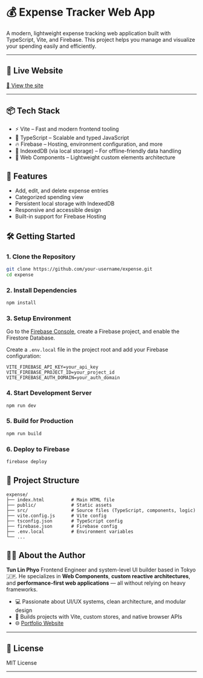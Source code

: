 # 💰 Expense Tracker Web App

A modern, lightweight expense tracking web application built with TypeScript, Vite, and Firebase. This project helps you manage and visualize your spending easily and efficiently.

---

## 🚀 Live Website

[🔗 View the site](https://tlp-expense.web.app/)

---

## 📦 Tech Stack

- ⚡ Vite – Fast and modern frontend tooling
- 🔷 TypeScript – Scalable and typed JavaScript
- 🔥 Firebase – Hosting, environment configuration, and more
- 📁 IndexedDB (via local storage) – For offline-friendly data handling
- 🧩 Web Components – Lightweight custom elements architecture

## 🚀 Features

- Add, edit, and delete expense entries
- Categorized spending view
- Persistent local storage with IndexedDB
- Responsive and accessible design
- Built-in support for Firebase Hosting

## 🛠️ Getting Started

### 1. Clone the Repository

```bash
git clone https://github.com/your-username/expense.git
cd expense
```

### 2. Install Dependencies

```bash
npm install
```

### 3. Setup Environment

Go to the [Firebase Console](https://console.firebase.google.com/), create a Firebase project, and enable the Firestore Database.

Create a `.env.local` file in the project root and add your Firebase configuration:

```env
VITE_FIREBASE_API_KEY=your_api_key
VITE_FIREBASE_PROJECT_ID=your_project_id
VITE_FIREBASE_AUTH_DOMAIN=your_auth_domain
```

### 4. Start Development Server

```bash
npm run dev
```

### 5. Build for Production

```bash
npm run build
```

### 6. Deploy to Firebase

```bash
firebase deploy
```

## 📁 Project Structure

```
expense/
├── index.html          # Main HTML file
├── public/             # Static assets
├── src/                # Source files (TypeScript, components, logic)
├── vite.config.js      # Vite config
├── tsconfig.json       # TypeScript config
├── firebase.json       # Firebase config
├── .env.local          # Environment variables
└── ...
```

## 🙋‍♂️ About the Author

**Tun Lin Phyo**
Frontend Engineer and system-level UI builder based in Tokyo 🇯🇵.
He specializes in **Web Components**, **custom reactive architectures**, and **performance-first web applications** — all without relying on heavy frameworks.

- 💻 Passionate about UI/UX systems, clean architecture, and modular design
- 🔧 Builds projects with Vite, custom stores, and native browser APIs
- 🌐 [Portfolio Website](https://tunlinphyo.com)

---

## 📝 License

MIT License

---